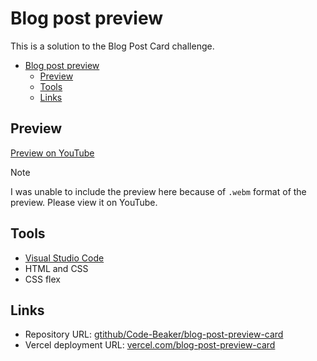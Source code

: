 # Blog post preview

This is a solution to the Blog Post Card challenge.

- [Blog post preview](#blog-post-preview)
  - [Preview](#preview)
  - [Tools](#tools)
  - [Links](#links)

## Preview

[Preview on YouTube](https://youtu.be/SCWQWYPTuUY)

> [!NOTE]
> I was unable to include the preview here because of `.webm` format of the preview. Please view it on YouTube.

## Tools

- [Visual Studio Code](https://code.visualstudio.com)
- HTML and CSS
- CSS flex

## Links

- Repository URL: [gtithub/Code-Beaker/blog-post-preview-card](https://github.com/Code-Beaker/blog-post-preview-card)
- Vercel deployment URL: [vercel.com/blog-post-preview-card](https://blog-post-preview-card.vercel.app/)
